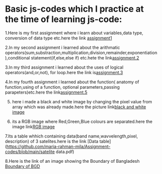# Basic js-codes which I practice at the time of learning js-code:
1.Here is my first assignment where i learn about variables,data type, conversion of data type etc.here the link [assignment1](https://github.com/maria-rahman-mila/Assignment-codes/blob/main/assignment1.js)

2.In my second assignment i learned about the arithmatic operators(sum,substraction,multiplication,division,remainder,exponentiation),conditional statement(if,else,else if) etc.hete the link[assignment.2](https://github.com/maria-rahman-mila/Assignment-codes/blob/main/assignment2.js) 

3.In my third assignment i learned about the uses of logical operators(and,or,not), for loop.here the link  is[assignment.3](https://github.com/maria-rahman-mila/Assignment-codes/blob/main/assignment3.js)

4.In my fourth assignment i learned about the function( anatomy of function,using of a function, optional parameters,passing parapeters)etc.here the link[assignment.5](https://github.com/maria-rahman-mila/Assignment-codes/blob/main/assignment5.js)

5. here i made a black and white image by changing the pixel value from array which was already made.here the picture link[black and white image](https://github.com/maria-rahman-mila/Assignment-codes/commit/ca49c27cc431234d9a95ba97b199f6cfb00f381a)

6. its a RGB image where Red,Green,Blue colours are separated.here the image link[RGB image](https://github.com/maria-rahman-mila/Assignment-codes/blob/main/separated_R_G_B(1).png)

7.Its a table whhich containing data(band name,wavvelength,pixel, description) of 3 satelites.here is the link [Data table](https://github.com/maria-rahman-mila/Assignment-codes/blob/main/satelite data.pdf)

8.Here is the link of an image showing the Boundary of Bangladesh [Boundary of BGD](https://github.com/maria-rahman-mila/Assignment-codes/blob/main/Boundary ) 

